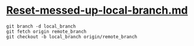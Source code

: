 # [Reset-messed-up-local-branch.md](https://stackoverflow.com/a/9210786)

```shell
git branch -d local_branch
git fetch origin remote_branch
git checkout -b local_branch origin/remote_branch
```
